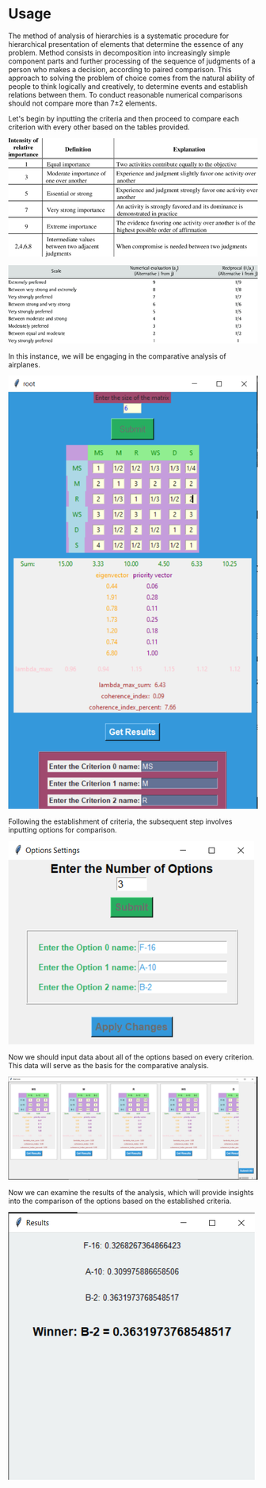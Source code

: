# Usage

The method of analysis of hierarchies is a systematic procedure for hierarchical
presentation of elements that determine the essence of any problem. Method
consists in decomposition into increasingly simple component parts and further
processing of the sequence of judgments of a person who makes a decision, according to
paired comparison. This approach to solving the problem of choice comes from
the natural ability of people to think logically and creatively, to determine events and
establish relations between them. To conduct reasonable
numerical comparisons should not compare more than 7±2 elements.

Let's begin by inputting the criteria and then proceed to compare each criterion with every other based on the tables provided.

![Saatys-scale1](https://github.com/Bohdan-Somriakov/decision_maker/blob/main/assets/criteria_description/Saatys-scale-of-relative-importance.png)

![Saatys-scale2](https://github.com/Bohdan-Somriakov/decision_maker/blob/main/assets/criteria_description/Saatys-scale-of-relative-importance-SAATY-2005.png)

In this instance, we will be engaging in the comparative analysis of airplanes.

![criteria](https://github.com/Bohdan-Somriakov/decision_maker/blob/main/assets/program_output/criteria_input.png)

Following the establishment of criteria, the subsequent step involves inputting options for comparison.

![options](https://github.com/Bohdan-Somriakov/decision_maker/blob/main/assets/program_output/options.png)

Now we should input data about all of the options based on every criterion. This data will serve as the basis for the comparative analysis.

![compare](https://github.com/Bohdan-Somriakov/decision_maker/blob/main/assets/program_output/compare.png)

Now we can examine the results of the analysis, which will provide insights into the comparison of the options based on the established criteria.

![results](https://github.com/Bohdan-Somriakov/decision_maker/blob/main/assets/program_output/results.png)